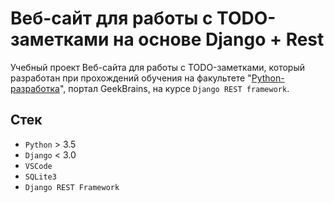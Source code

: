 # Веб-сайт для работы с TODO-заметками на основе Django + Rest

Учебный проект Веб-сайта для работы с TODO-заметками, который разработан при прохождений обучения на факультете "[Python-разработка](https://gb.ru/geek_university/python)", портал GeekBrains, на курсе `Django REST framework`.

## Стек

* `Python` > 3.5
* `Django` < 3.0
* `VSCode`
* `SQLite3`
* `Django REST Framework`